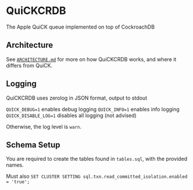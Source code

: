 # QuiCKCRDB

The Apple QuiCK queue implemented on top of CockroachDB

## Architecture

See [`ARCHITECTURE.md`](./ARCHITECTURE.md) for more on how QuiCKCRDB works, and where it differs from QuiCK.

## Logging

QuiCKCRDB uses zerolog in JSON format, output to stdout

`QUICK_DEBUG=1` enables debug logging
`QUICK_INFO=1` enables info logging
`QUICK_DISABLE_LOG=1` disables all logging (not advised)

Otherwise, the log level is `warn`.

## Schema Setup

You are required to create the tables found in `tables.sql`, with the provided names.

Must also `SET CLUSTER SETTING sql.txn.read_committed_isolation.enabled = 'true';`